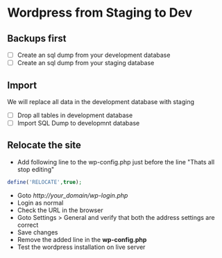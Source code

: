 # Wordpress from Staging to Dev

## Backups first

- [ ] Create an sql dump from your development database
- [ ] Create an sql dump from your staging database

## Import

We will replace all data in the development database with staging

- [ ] Drop all tables in development database
- [ ] Import SQL Dump to developmnt database

## Relocate the site

* Add following line to the wp-config.php just before the line "Thats all stop editing"
```php
define('RELOCATE',true);
```

* Goto *http://your_domain/wp-login.php*
* Login as normal
* Check the URL in the browser
* Goto Settings > General and verify that both the address settings are correct
* Save changes
* Remove the added line in the **wp-config.php**
* Test the wordpress installation on live server